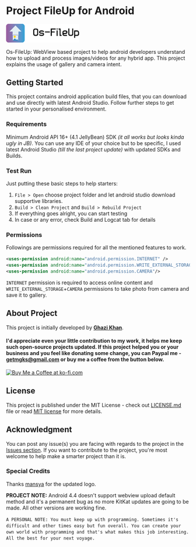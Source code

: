 # Project FileUp for Android

<img src="Logotype primary.png" width="200" height="" />

Os-FileUp: WebView based project to help android developers understand how to upload and process images/videos for any hybrid app. This project explains the usage of gallery and camera intent.

## Getting Started
This project contains android application build files, that you can download and use directly with latest Android Studio. Follow further steps to get started in your personalised environment.

### Requirements
Minimum Android API 16+ (4.1 JellyBean) SDK *(it all works but looks kinda ugly in JB)*.
You can use any IDE of your choice but to be specific, I used latest Android Studio *(till the last project update)* with updated SDKs and Builds.

### Test Run
Just putting these basic steps to help starters:
1. `File > Open` choose project folder and let android studio download supportive libraries.
2. `Build > Clean Project` and `Build > Rebuild Project`
3. If everything goes alright, you can start testing
4. In case or any error, check Build and Logcat tab for details

### Permissions
Followings are permissions required for all the mentioned features to work.
```xml
<uses-permission android:name="android.permission.INTERNET" />
<uses-permission android:name="android.permission.WRITE_EXTERNAL_STORAGE"/>
<uses-permission android:name="android.permission.CAMERA"/>
```
`INTERNET` permission is required to access online content and `WRITE_EXTERNAL_STORAGE`+`CAMERA` permissions to take photo from camera and save it to gallery.

## About Project

This project is initially developed by **[Ghazi Khan](https://infeeds.com/u/mgks)**.

#### I'd appreciate even your little contribution to my work, it helps me keep such open-source projects updated. If this project helped you or your business and you feel like donating some change, you can Paypal me - getmgks@gmail.com or buy me a coffee from the button below.

<a href="https://ko-fi.com/Z8Z4BPQ6" target="_blank" title="Buy me a Coffee"><img width="150" style="border:0px;width:150px;" src="https://az743702.vo.msecnd.net/cdn/kofi2.png?v=0" border="0" alt="Buy Me a Coffee at ko-fi.com" /></a>

## License
This project is published under the MIT License - check out [LICENSE.md](LICENSE.md) file or read [MIT license](https://opensource.org/licenses/MIT) for more details.

## Acknowledgment
You can post any issue(s) you are facing with regards to the project in the [Issues section](https://github.com/mgks/Os-FileUp/issues).
If you want to contribute to the project, you're most welcome to help make a smarter project than it is.

### Special Credits
Thanks [mansya](https://github.com/mansya) for the updated logo.

**PROJECT NOTE:** Android 4.4 doesn't support webview upload default method and it's a permanent bug as no more KitKat updates are going to be made. All other versions are working fine.

`A PERSONAL NOTE: You must keep up with programming. Sometimes it's difficult and other times easy but fun overall. You can create your own world with programming and that's what makes this job interesting. All the best for your next voyage.`
